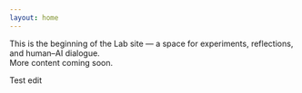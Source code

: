 ```yaml
---
layout: home
---
```


This is the beginning of the Lab site — a space for experiments, reflections, and human–AI dialogue.  
More content coming soon.  

Test edit
